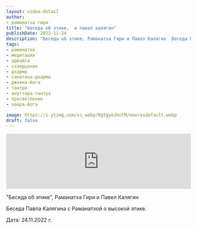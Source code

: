 ```yaml
---
layout: video-detail
author:
- раманатха гири
title: "беседа об этике,  и павел калягин"
publishDate: 2022-11-24
description: "Беседа об этике, Раманатха Гири и Павел Калягин  Беседа Павла Калягина с Раманатхой о высокой этике.  Дата  24.11.2022 г."
tags: 
- раманатха
- медитация
- адвайта
- созерцание
- дхарма
- санатана-дхарма
- джняна-йога
- тантра
- ануттара-тантра
- просветление
- чакра-йога

image: https://i.ytimg.com/vi_webp/RgtgyeJhntM/maxresdefault.webp
draft: false
---
```


<iframe width="100%" src="https://www.youtube.com/embed/RgtgyeJhntM" frameborder="0" allowfullscreen=""></iframe> 

 "Беседа об этике", Раманатха Гири и Павел Калягин

 Беседа Павла Калягина с Раманатхой о высокой этике.

 Дата: 24.11.2022 г.

  

 